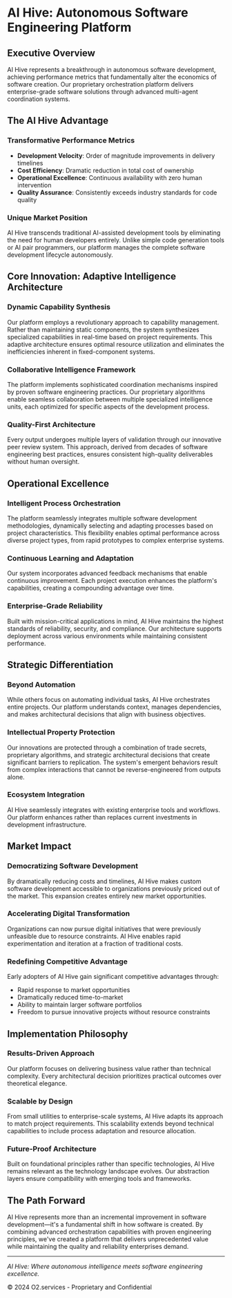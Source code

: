 # AI Hive: Autonomous Software Engineering Platform

## Executive Overview

AI Hive represents a breakthrough in autonomous software development, achieving performance metrics that fundamentally alter the economics of software creation. Our proprietary orchestration platform delivers enterprise-grade software solutions through advanced multi-agent coordination systems.

## The AI Hive Advantage

### Transformative Performance Metrics
- **Development Velocity**: Order of magnitude improvements in delivery timelines
- **Cost Efficiency**: Dramatic reduction in total cost of ownership
- **Operational Excellence**: Continuous availability with zero human intervention
- **Quality Assurance**: Consistently exceeds industry standards for code quality

### Unique Market Position

AI Hive transcends traditional AI-assisted development tools by eliminating the need for human developers entirely. Unlike simple code generation tools or AI pair programmers, our platform manages the complete software development lifecycle autonomously.

## Core Innovation: Adaptive Intelligence Architecture

### Dynamic Capability Synthesis

Our platform employs a revolutionary approach to capability management. Rather than maintaining static components, the system synthesizes specialized capabilities in real-time based on project requirements. This adaptive architecture ensures optimal resource utilization and eliminates the inefficiencies inherent in fixed-component systems.

### Collaborative Intelligence Framework

The platform implements sophisticated coordination mechanisms inspired by proven software engineering practices. Our proprietary algorithms enable seamless collaboration between multiple specialized intelligence units, each optimized for specific aspects of the development process.

### Quality-First Architecture

Every output undergoes multiple layers of validation through our innovative peer review system. This approach, derived from decades of software engineering best practices, ensures consistent high-quality deliverables without human oversight.

## Operational Excellence

### Intelligent Process Orchestration

The platform seamlessly integrates multiple software development methodologies, dynamically selecting and adapting processes based on project characteristics. This flexibility enables optimal performance across diverse project types, from rapid prototypes to complex enterprise systems.

### Continuous Learning and Adaptation

Our system incorporates advanced feedback mechanisms that enable continuous improvement. Each project execution enhances the platform's capabilities, creating a compounding advantage over time.

### Enterprise-Grade Reliability

Built with mission-critical applications in mind, AI Hive maintains the highest standards of reliability, security, and compliance. Our architecture supports deployment across various environments while maintaining consistent performance.

## Strategic Differentiation

### Beyond Automation

While others focus on automating individual tasks, AI Hive orchestrates entire projects. Our platform understands context, manages dependencies, and makes architectural decisions that align with business objectives.

### Intellectual Property Protection

Our innovations are protected through a combination of trade secrets, proprietary algorithms, and strategic architectural decisions that create significant barriers to replication. The system's emergent behaviors result from complex interactions that cannot be reverse-engineered from outputs alone.

### Ecosystem Integration

AI Hive seamlessly integrates with existing enterprise tools and workflows. Our platform enhances rather than replaces current investments in development infrastructure.

## Market Impact

### Democratizing Software Development

By dramatically reducing costs and timelines, AI Hive makes custom software development accessible to organizations previously priced out of the market. This expansion creates entirely new market opportunities.

### Accelerating Digital Transformation

Organizations can now pursue digital initiatives that were previously unfeasible due to resource constraints. AI Hive enables rapid experimentation and iteration at a fraction of traditional costs.

### Redefining Competitive Advantage

Early adopters of AI Hive gain significant competitive advantages through:
- Rapid response to market opportunities
- Dramatically reduced time-to-market
- Ability to maintain larger software portfolios
- Freedom to pursue innovative projects without resource constraints

## Implementation Philosophy

### Results-Driven Approach

Our platform focuses on delivering business value rather than technical complexity. Every architectural decision prioritizes practical outcomes over theoretical elegance.

### Scalable by Design

From small utilities to enterprise-scale systems, AI Hive adapts its approach to match project requirements. This scalability extends beyond technical capabilities to include process adaptation and resource allocation.

### Future-Proof Architecture

Built on foundational principles rather than specific technologies, AI Hive remains relevant as the technology landscape evolves. Our abstraction layers ensure compatibility with emerging tools and frameworks.

## The Path Forward

AI Hive represents more than an incremental improvement in software development—it's a fundamental shift in how software is created. By combining advanced orchestration capabilities with proven engineering principles, we've created a platform that delivers unprecedented value while maintaining the quality and reliability enterprises demand.

---

*AI Hive: Where autonomous intelligence meets software engineering excellence.*

© 2024 O2.services - Proprietary and Confidential
